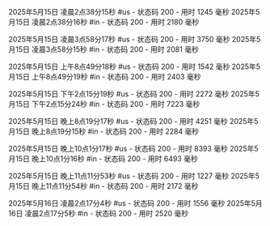 
2025年5月15日 凌晨2点38分15秒 #us - 状态码 200 - 用时 1245 毫秒
2025年5月15日 凌晨2点38分16秒 #in - 状态码 200 - 用时 2180 毫秒

2025年5月15日 凌晨3点58分17秒 #us - 状态码 200 - 用时 3750 毫秒
2025年5月15日 凌晨3点58分15秒 #in - 状态码 200 - 用时 2081 毫秒

2025年5月15日 上午8点49分18秒 #us - 状态码 200 - 用时 1542 毫秒
2025年5月15日 上午8点49分19秒 #in - 状态码 200 - 用时 2403 毫秒

2025年5月15日 下午2点15分19秒 #us - 状态码 200 - 用时 2272 毫秒
2025年5月15日 下午2点15分24秒 #in - 状态码 200 - 用时 7223 毫秒

2025年5月15日 晚上8点19分17秒 #us - 状态码 200 - 用时 4251 毫秒
2025年5月15日 晚上8点19分15秒 #in - 状态码 200 - 用时 2284 毫秒

2025年5月15日 晚上10点1分17秒 #us - 状态码 200 - 用时 8393 毫秒
2025年5月15日 晚上10点1分16秒 #in - 状态码 200 - 用时 6493 毫秒

2025年5月15日 晚上11点11分53秒 #us - 状态码 200 - 用时 1227 毫秒
2025年5月15日 晚上11点11分54秒 #in - 状态码 200 - 用时 2172 毫秒

2025年5月16日 凌晨2点17分4秒 #us - 状态码 200 - 用时 1556 毫秒
2025年5月16日 凌晨2点17分5秒 #in - 状态码 200 - 用时 2520 毫秒

